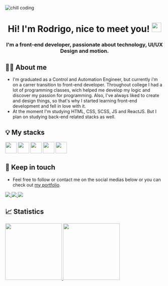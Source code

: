 ![chill coding](https://i.imgur.com/1ZvVkDc.gif)

<h1 align="center">Hi! I'm Rodrigo, nice to meet you! <img src="https://media.giphy.com/media/hvRJCLFzcasrR4ia7z/giphy.gif" width="30px"></h1>
<h3 align="center">I'm a front-end developer, passionate about technology, UI/UX Design and motion.</h3>

## 🙋‍♂️ About me
+ I'm graduated as a Control and Automation Engineer, but currently i'm on a carrer transition to front-end developer. Throughout college I had a lot of programming classes, wich helped me develop my logic and discover my passion for programming. Also, I've always liked to create and design things, so that's why I started learning front-end development and fell in love with it.</br>
+ At the moment I'm studying HTML, CSS, SCSS, JS and ReactJS. But I plan on studying back-end related stacks as well.



## 💡 My stacks
<div align="left">
<img src="https://cdn.jsdelivr.net/gh/devicons/devicon/icons/html5/html5-original.svg" style="width: 36px; height: 36px;"/> 
<img src="https://cdn.jsdelivr.net/gh/devicons/devicon/icons/css3/css3-original.svg" style="width: 36px; height: 36px;"/>
<img src="https://cdn.jsdelivr.net/gh/devicons/devicon/icons/sass/sass-original.svg" style="width: 36px; height: 36px;"/> 
<img src="https://cdn.jsdelivr.net/gh/devicons/devicon/icons/javascript/javascript-original.svg" style="width: 36px; height: 36px;"/>
<img src="https://cdn.jsdelivr.net/gh/devicons/devicon/icons/react/react-original.svg" style="width: 36px; height: 36px;"/>
</div>


## 📱 Keep in touch
+ Feel free to follow or contact me on the social medias below or you can check out [my portfolio](https://google.com).
<div> 
  <a href="https://www.instagram.com/rodrigotissianel/">
    <img src="https://img.shields.io/badge/Instagram-E4405F?style=for-the-badge&logo=instagram&logoColor=white" target="_blank">
  </a>
  
  <a href="https://www.linkedin.com/in/rodrigo-tissianel-62780112a/" target="_blank">
    <img src="https://img.shields.io/badge/-LinkedIn-%230077B5?style=for-the-badge&logo=linkedin&logoColor=white" target="_blank">
  </a>   

  <a href = "mailto:contato@seu-usuário-aqui">
    <img src="https://img.shields.io/badge/Gmail-D14836?style=for-the-badge&logo=gmail&logoColor=white" target="_blank">
  </a>
</div>


## 📈 Statistics
<div align="left">
  <a href="https://github.com/RodrigoTissianel">
  <img height="180em" src="https://github-readme-stats.vercel.app/api/top-langs/?username=RodrigoTissianel&layout=compact&langs_count=7&theme=react&hide_border=true"/>
  <img height="180em" src="https://github-readme-stats.vercel.app/api?username=RodrigoTissianel&show_icons=true&theme=react&include_all_commits=true&count_private=true&hide_border=true"/>
</div>



